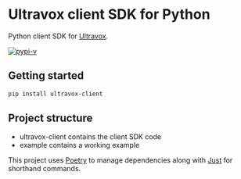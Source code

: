 # Ultravox client SDK for Python
Python client SDK for [Ultravox](https://ultravox.ai).

[![pypi-v](https://img.shields.io/pypi/v/ultravox-client.svg?label=ultravox-client&color=orange)](https://pypi.org/project/ultravox-client/)

## Getting started

```bash
pip install ultravox-client
```

## Project structure

* ultravox-client contains the client SDK code
* example contains a working example

This project uses [Poetry](https://python-poetry.org/) to manage dependencies along with [Just](https://just.systems/) for shorthand commands.
